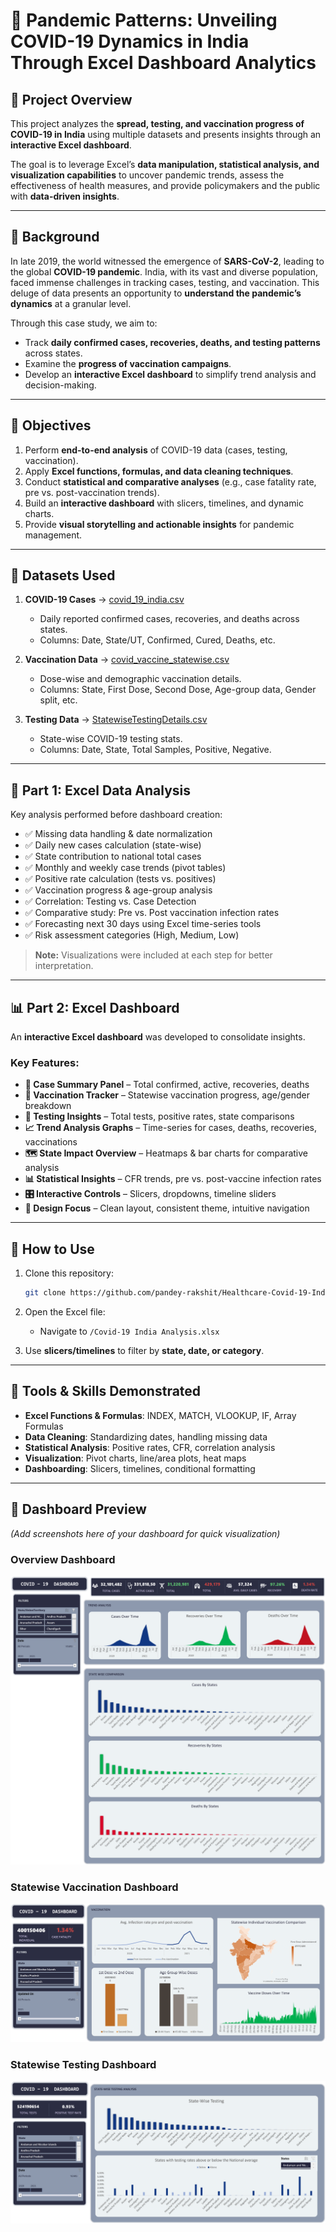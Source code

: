 # 🏥 Pandemic Patterns: Unveiling COVID-19 Dynamics in India Through Excel Dashboard Analytics

## 📌 Project Overview

This project analyzes the **spread, testing, and vaccination progress of COVID-19 in India** using multiple datasets and presents insights through an **interactive Excel dashboard**.

The goal is to leverage Excel’s **data manipulation, statistical analysis, and visualization capabilities** to uncover pandemic trends, assess the effectiveness of health measures, and provide policymakers and the public with **data-driven insights**.

---

## 🧾 Background

In late 2019, the world witnessed the emergence of **SARS-CoV-2**, leading to the global **COVID-19 pandemic**.
India, with its vast and diverse population, faced immense challenges in tracking cases, testing, and vaccination. This deluge of data presents an opportunity to **understand the pandemic’s dynamics** at a granular level.

Through this case study, we aim to:

* Track **daily confirmed cases, recoveries, deaths, and testing patterns** across states.
* Examine the **progress of vaccination campaigns**.
* Develop an **interactive Excel dashboard** to simplify trend analysis and decision-making.

---

## 🎯 Objectives

1. Perform **end-to-end analysis** of COVID-19 data (cases, testing, vaccination).
2. Apply **Excel functions, formulas, and data cleaning techniques**.
3. Conduct **statistical and comparative analyses** (e.g., case fatality rate, pre vs. post-vaccination trends).
4. Build an **interactive dashboard** with slicers, timelines, and dynamic charts.
5. Provide **visual storytelling and actionable insights** for pandemic management.

---

## 📂 Datasets Used

1. **COVID-19 Cases** → [covid\_19\_india.csv](#)

   * Daily reported confirmed cases, recoveries, and deaths across states.
   * Columns: Date, State/UT, Confirmed, Cured, Deaths, etc.

2. **Vaccination Data** → [covid\_vaccine\_statewise.csv](#)

   * Dose-wise and demographic vaccination details.
   * Columns: State, First Dose, Second Dose, Age-group data, Gender split, etc.

3. **Testing Data** → [StatewiseTestingDetails.csv](#)

   * State-wise COVID-19 testing stats.
   * Columns: Date, State, Total Samples, Positive, Negative.

---

## 🔎 Part 1: Excel Data Analysis

Key analysis performed before dashboard creation:

* ✅ Missing data handling & date normalization
* ✅ Daily new cases calculation (state-wise)
* ✅ State contribution to national total cases
* ✅ Monthly and weekly case trends (pivot tables)
* ✅ Positive rate calculation (tests vs. positives)
* ✅ Vaccination progress & age-group analysis
* ✅ Correlation: Testing vs. Case Detection
* ✅ Comparative study: Pre vs. Post vaccination infection rates
* ✅ Forecasting next 30 days using Excel time-series tools
* ✅ Risk assessment categories (High, Medium, Low)

> **Note:** Visualizations were included at each step for better interpretation.

---

## 📊 Part 2: Excel Dashboard

An **interactive Excel dashboard** was developed to consolidate insights.

### Key Features:

* **📌 Case Summary Panel** – Total confirmed, active, recoveries, deaths
* **💉 Vaccination Tracker** – Statewise vaccination progress, age/gender breakdown
* **🧪 Testing Insights** – Total tests, positive rates, state comparisons
* **📈 Trend Analysis Graphs** – Time-series for cases, deaths, recoveries, vaccinations
* **🗺️ State Impact Overview** – Heatmaps & bar charts for comparative analysis
* **📊 Statistical Insights** – CFR trends, pre vs. post-vaccine infection rates
* **🎛️ Interactive Controls** – Slicers, dropdowns, timeline sliders
* **🎨 Design Focus** – Clean layout, consistent theme, intuitive navigation

---

## 🚀 How to Use

1. Clone this repository:

    ```bash
    git clone https://github.com/pandey-rakshit/Healthcare-Covid-19-India-Excel-Dashboard.git
    ```
2. Open the Excel file:

   * Navigate to `/Covid-19 India Analysis.xlsx`

3. Use **slicers/timelines** to filter by **state, date, or category**.

---

## 📌 Tools & Skills Demonstrated

* **Excel Functions & Formulas**: INDEX, MATCH, VLOOKUP, IF, Array Formulas
* **Data Cleaning**: Standardizing dates, handling missing data
* **Statistical Analysis**: Positive rates, CFR, correlation analysis
* **Visualization**: Pivot charts, line/area plots, heat maps
* **Dashboarding**: Slicers, timelines, conditional formatting

---

## 📸 Dashboard Preview

*(Add screenshots here of your dashboard for quick visualization)*

### Overview Dashboard

![Overview Dashboard](./imgs/excel-covid-19-dashboard1.png)

### Statewise Vaccination Dashboard
![Statewise Vaccination Dashboard](./imgs/excel-covid-19-statewise-vaccination-dashboard.png)

### Statewise Testing Dashboard
![Statewise Testing Dashboard](./imgs/excel-covid-19-statewise-testing-dashboard.png)